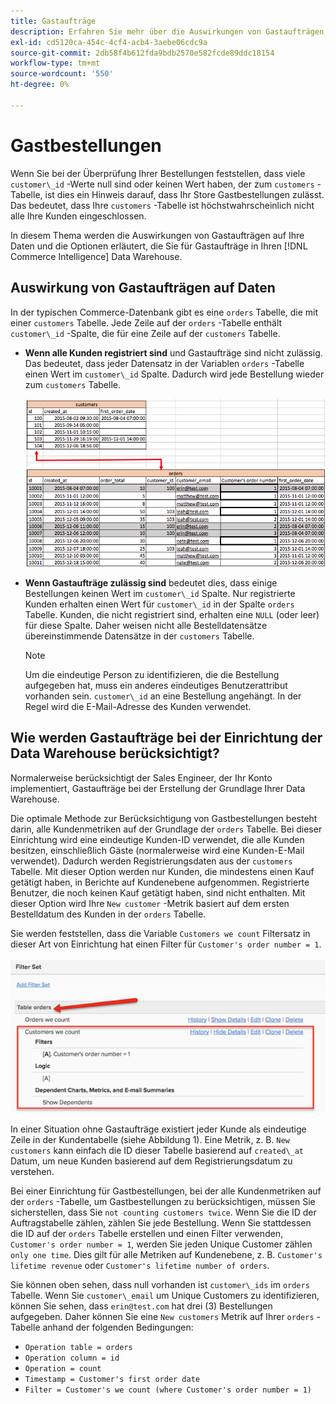 ```yaml
---
title: Gastaufträge
description: Erfahren Sie mehr über die Auswirkungen von Gastaufträgen auf Ihre Daten und welche Optionen Sie für Gastaufträge in Ihren [!DNL Commerce Intelligence] Data Warehouse.
exl-id: cd5120ca-454c-4cf4-acb4-3aebe06cdc9a
source-git-commit: 2db58f4b612fda9bdb2570e582fcde89ddc18154
workflow-type: tm+mt
source-wordcount: '550'
ht-degree: 0%

---
```


# Gastbestellungen

Wenn Sie bei der Überprüfung Ihrer Bestellungen feststellen, dass viele `customer\_id` -Werte null sind oder keinen Wert haben, der zum `customers` -Tabelle, ist dies ein Hinweis darauf, dass Ihr Store Gastbestellungen zulässt. Das bedeutet, dass Ihre `customers` -Tabelle ist höchstwahrscheinlich nicht alle Ihre Kunden eingeschlossen.

In diesem Thema werden die Auswirkungen von Gastaufträgen auf Ihre Daten und die Optionen erläutert, die Sie für Gastaufträge in Ihren [!DNL Commerce Intelligence] Data Warehouse.

## Auswirkung von Gastaufträgen auf Daten

In der typischen Commerce-Datenbank gibt es eine `orders` Tabelle, die mit einer `customers` Tabelle. Jede Zeile auf der `orders` -Tabelle enthält `customer\_id` -Spalte, die für eine Zeile auf der `customers` Tabelle.

* **Wenn alle Kunden registriert sind** und Gastaufträge sind nicht zulässig. Das bedeutet, dass jeder Datensatz in der Variablen `orders` -Tabelle einen Wert im `customer\_id` Spalte. Dadurch wird jede Bestellung wieder zum `customers` Tabelle.

   ![](../../assets/guest-orders-4.png)

* **Wenn Gastaufträge zulässig sind** bedeutet dies, dass einige Bestellungen keinen Wert im `customer\_id` Spalte. Nur registrierte Kunden erhalten einen Wert für `customer\_id` in der Spalte `orders` Tabelle. Kunden, die nicht registriert sind, erhalten eine `NULL` (oder leer) für diese Spalte. Daher weisen nicht alle Bestelldatensätze übereinstimmende Datensätze in der `customers` Tabelle.

   >[!NOTE]
   >
   >Um die eindeutige Person zu identifizieren, die die Bestellung aufgegeben hat, muss ein anderes eindeutiges Benutzerattribut vorhanden sein. `customer\_id` an eine Bestellung angehängt. In der Regel wird die E-Mail-Adresse des Kunden verwendet.

## Wie werden Gastaufträge bei der Einrichtung der Data Warehouse berücksichtigt?

Normalerweise berücksichtigt der Sales Engineer, der Ihr Konto implementiert, Gastaufträge bei der Erstellung der Grundlage Ihrer Data Warehouse.

Die optimale Methode zur Berücksichtigung von Gastbestellungen besteht darin, alle Kundenmetriken auf der Grundlage der `orders` Tabelle. Bei dieser Einrichtung wird eine eindeutige Kunden-ID verwendet, die alle Kunden besitzen, einschließlich Gäste (normalerweise wird eine Kunden-E-Mail verwendet). Dadurch werden Registrierungsdaten aus der `customers` Tabelle. Mit dieser Option werden nur Kunden, die mindestens einen Kauf getätigt haben, in Berichte auf Kundenebene aufgenommen. Registrierte Benutzer, die noch keinen Kauf getätigt haben, sind nicht enthalten. Mit dieser Option wird Ihre `New customer` -Metrik basiert auf dem ersten Bestelldatum des Kunden in der `orders` Tabelle.

Sie werden feststellen, dass die Variable `Customers we count` Filtersatz in dieser Art von Einrichtung hat einen Filter für `Customer's order number = 1`.

![](../../assets/guest-orders-filter-set.png)

In einer Situation ohne Gastaufträge existiert jeder Kunde als eindeutige Zeile in der Kundentabelle (siehe Abbildung 1). Eine Metrik, z. B. `New customers` kann einfach die ID dieser Tabelle basierend auf `created\_at` Datum, um neue Kunden basierend auf dem Registrierungsdatum zu verstehen.

Bei einer Einrichtung für Gastbestellungen, bei der alle Kundenmetriken auf der `orders` -Tabelle, um Gastbestellungen zu berücksichtigen, müssen Sie sicherstellen, dass Sie `not counting customers twice`. Wenn Sie die ID der Auftragstabelle zählen, zählen Sie jede Bestellung. Wenn Sie stattdessen die ID auf der `orders` Tabelle erstellen und einen Filter verwenden, `Customer's order number = 1`, werden Sie jeden Unique Customer zählen `only one time`. Dies gilt für alle Metriken auf Kundenebene, z. B. `Customer's lifetime revenue` oder `Customer's lifetime number of orders`.

Sie können oben sehen, dass null vorhanden ist `customer\_ids` im `orders` Tabelle. Wenn Sie `customer\_email` um Unique Customers zu identifizieren, können Sie sehen, dass `erin@test.com` hat drei (3) Bestellungen aufgegeben. Daher können Sie eine `New customers` Metrik auf Ihrer `orders` -Tabelle anhand der folgenden Bedingungen:

* `Operation table = orders`
* `Operation column = id`
* `Operation = count`
* `Timestamp = Customer's first order date`
* `Filter = Customer's we count (where Customer's order number = 1)`
